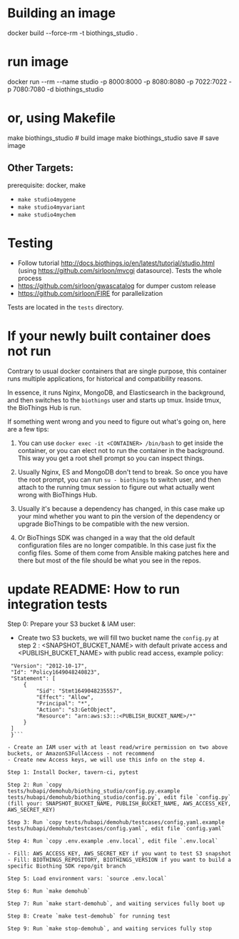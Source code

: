 # Building an image
docker build --force-rm -t biothings_studio .
# run image
docker run --rm --name studio -p 8000:8000 -p 8080:8080 -p 7022:7022 -p 7080:7080 -d biothings_studio

# or, using Makefile
make biothings_studio       # build image
make biothings_studio save  # save image

## Other Targets:

prerequisite:  docker, make

- `make studio4mygene`
- `make studio4myvariant`
- `make studio4mychem`


# Testing
- Follow tutorial http://docs.biothings.io/en/latest/tutorial/studio.html
  (using https://github.com/sirloon/mvcgi datasource). Tests the whole process
- https://github.com/sirloon/gwascatalog for dumper custom release
- https://github.com/sirloon/FIRE for parallelization

Tests are located in the `tests` directory.


# If your newly built container does not run

Contrary to usual docker containers that are single purpose, this container
runs multiple applications, for historical and compatibility reasons.

In essence, it runs Nginx, MongoDB, and Elasticsearch in the background, and then switches
to the `biothings` user and starts up tmux. Inside tmux, the BioThings Hub is run.

If something went wrong and you need to figure out what's going on, here are a few
tips:

1. You can use `docker exec -it <CONTAINER> /bin/bash` to get inside the container, or
you can elect not to run the container in the background. This way you get a root shell
prompt so you can inspect things.

2. Usually Nginx, ES and MongoDB don't tend to break. So once you have the root prompt, 
you can run `su - biothings` to switch user, and then attach to the running tmux session
to figure out what actually went wrong with BioThings Hub.

3. Usually it's because a dependency has changed, in this case make up your mind whether 
you want to pin the version of the dependency or upgrade BioThings to be compatible with
the new version.

4. Or BioThings SDK was changed in a way that the old default configuration files are no
longer compatible. In this case just fix the config files. Some of them come from 
Ansible making patches here and there but most of the file should be what you see in the
repos.


# update README: How to run integration tests

Step 0: Prepare your S3 bucket & IAM user:
   - Create two S3 buckets, we will fill two bucket name the `config.py` at step 2 : <SNAPSHOT_BUCKET_NAME> with default private access and <PUBLISH_BUCKET_NAME> with public read access, example policy:
   ```{
    "Version": "2012-10-17",
    "Id": "Policy1649048240823",
    "Statement": [
        {
            "Sid": "Stmt1649048235557",
            "Effect": "Allow",
            "Principal": "*",
            "Action": "s3:GetObject",
            "Resource": "arn:aws:s3:::<PUBLISH_BUCKET_NAME>/*"
        }
    ]
    }```

   - Create an IAM user with at least read/wrire permission on two above buckets, or AmazonS3FullAccess - not recommend
   - Create new Access keys, we will use this info on the step 4.

Step 1: Install Docker, tavern-ci, pytest

Step 2: Run `copy tests/hubapi/demohub/biothing_studio/config.py.example tests/hubapi/demohub/biothing_studio/config.py`, edit file `config.py` (fill your: SNAPSHOT_BUCKET_NAME, PUBLISH_BUCKET_NAME, AWS_ACCESS_KEY, AWS_SECRET_KEY)

Step 3: Run `copy tests/hubapi/demohub/testcases/config.yaml.example tests/hubapi/demohub/testcases/config.yaml`, edit file `config.yaml`

Step 4: Run `copy .env.example .env.local`, edit file `.env.local`

  - Fill: AWS_ACCESS_KEY, AWS_SECRET_KEY if you want to test S3 snapshot
  - Fill: BIOTHINGS_REPOSITORY, BIOTHINGS_VERSION if you want to build a specific Biothing SDK repo/git branch

Step 5: Load environment vars: `source .env.local`

Step 6: Run `make demohub`

Step 7: Run `make start-demohub`, and waiting services fully boot up

Step 8: Create `make test-demohub` for running test

Step 9: Run `make stop-demohub`, and waiting services fully stop
